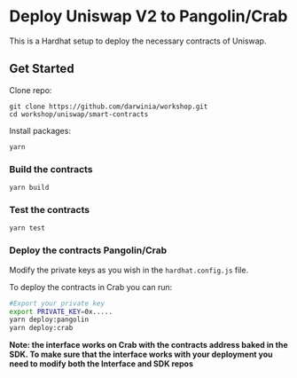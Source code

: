 # Deploy Uniswap V2 to Pangolin/Crab

This is a Hardhat setup to deploy the necessary contracts of Uniswap.

## Get Started

Clone repo:

```
git clone https://github.com/darwinia/workshop.git
cd workshop/uniswap/smart-contracts
```

Install packages:

```
yarn
```

### Build the contracts
```
yarn build
```

### Test the contracts
```
yarn test
```

### Deploy the contracts Pangolin/Crab
Modify the private keys as you wish in the `hardhat.config.js` file.

To deploy the contracts in Crab you can run:

```sh
#Export your private key
export PRIVATE_KEY=0x.....
yarn deploy:pangolin
yarn deploy:crab
```

**Note: the interface works on Crab with the contracts address baked in the SDK. To make sure that the interface works with your deployment you need to modify both the Interface and SDK repos**
